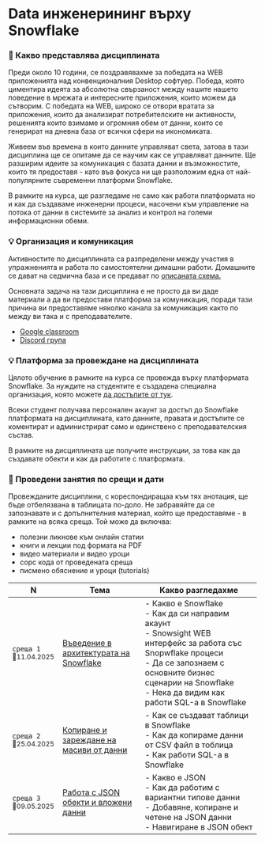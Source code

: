# Data инженерининг върху Snowflake

### 🚀 Какво представлява дисциплината
Преди около 10 години, се поздравявахме за победата на WEB приложенията над конвенционалния Desktop софтуер. Победа, която циментира идеята за абсолютна свързаност между нашите нашето поведение в мрежата и интересните приложения, които можем да сътворим. С победата на WEB, широко се отвори вратата за приложения, които да анализират потребителските ни активности, решенията които взимаме и огромния обем от данни, които се генерират на дневна база от всички сфери на икономиката. 

Живеем във времена в които данните управляват света, затова в тази дисциплина ще се опитаме да се научим как се управляват данните. Ще разширим идеите за комуникация с базата данни и възможностите, които тя предоставя - като във фокуса ни ще разположим една от най-популярните съвременни платформи Snowflake.

В рамките на курса, ще разгледаме не само как работи платформата но и как да създаваме инженерни процеси, насочени към управление на потока от данни в системите за анализ и контрол на големи информационни обеми. 

### 💡 Организация и комуникация
Активностите по дисциплината са разпределени между участия в упражненията и работа по самостоятелни димашни работи. Домашните се дават на седмична база и се предават по [описаната схема.](/24-25/@organization/hw-submit/README.md)

Основната задача на тази дисциплина е не просто да ви даде материали а да ви предостави платформа за комуникация, поради тази причина ви предоставяме няколко канала за комуникация както по между ви така и с преподавателите.
- [Google classroom](https://classroom.google.com/c/Njk4NzU0MDkyMTMy?cjc=hpl6r3hq)
- [Discord група](https://discord.gg/xfAThcau2Y)

### 💡 Платформа за провеждане на дисциплината
Цялото обучение в рамките на курса се провежда върху платформата Snowflake. За нуждите на студентите е създадена специална организация, която можете [да достъпите от тук](https://sfedu02-pob16381.snowflakecomputing.com).

Всеки студент получава персонален акаунт за достъп до Snowflake платформата на дисциплината, като данните, правата и достъпите се коментират и администрират само и единствено с преподавателския състав.

В рамките на дисциплината ще получите инструкции, за това как да създавате обекти и как да работите с платформата.


### 📅 Проведени занятия по срещи и дати

Провежданите дисциплини, с кореспондиращаа към тях анотация, ще бъде отбелязвана в таблицата по-доло. Не забравяйте да се запознавате и с допълнителния материал, който ще предоставяме - в рамките на всяка среща. Той може да включва:
- полезни ликнове към онлайн статии
- книги и лекции под формата на PDF
- видео материали и видео уроци
- сорс кода от проведената среща 
- писмено обяснение и уроци (tutorials)

<table>
    <thead>
        <tr>
            <th width="120">N</th>
            <th width="280px">Тема</th>
            <th width="610px">Какво разгледахме</th>
        </tr>
    </thead>
    <tbody>
        <tr>
            <td>
                <code>среща 1</code><br>
                <sub>📅11.04.2025</sub>
            </td>
            <td>
                <a href="./@meets/meet-01/README.md">
                    Въведение в архитектурата на Snowflake
                </a>
            </td>
            <td>
              - Какво е Snowflake <br>
              - Как да си направим акаунт <br>
              - Snowsight WEB интерфейс за работа със Snopwflake процеси <br>
              - Да се запознаем с основните бизнес сценарии на Snowflake <br>
              - Нека да видим как работи SQL-а в Snowflake
            </td>
        </tr>
        <tr>
            <td>
                <code>среща 2</code>
                <br>
                <sub>📅25.04.2025</sub>
            </td>
            <td>
                <a href="./@meets/meet-02/README.md">
                    Копиране и зареждане на масиви от данни
                </a>            
            </td>
            <td>
            - Как се създават таблици в Snowflake <br>
            - Как да копираме данни от CSV файл в тоблица <br>
            - Как работи SQL-а в Snowflake                
            </td>
        </tr>
        <tr>
            <td>
                <code>среща 3</code>
                <br>
                <sub>📅09.05.2025</sub>
            </td>
            <td>
                <a href="./@meets/meet-03/README.md">
                    Работа с JSON обекти и вложени данни
                </a>
            </td>            
            <td>
                - Какво е JSON <br>
                - Как да работим с вариантни типове данни <br>
                - Добавяне, копиране и четене на JSON данни <br>
                - Навигиране в JSON обект                
            </td>
        </tr>
        <!-- 
        <tr>
            <td>
                <code>среща 4</code>
                <br>
                <sub>📅23.05.2025</sub>
            </td>
            <td>
                <a href="./@meets/meet-04/README.md">
                    ???
                </a>
            </td>            
            <td>
            </td>
        </tr>
        <tr>
            <td>
                <code>среща 5</code>
                <br>
                <sub>📅30.05.2025</sub>
            </td>
            <td>
                <a href="./@meets/meet-05/README.md">
                    ???
                </a>
            </td>            
            <td>
            </td>
        </tr>-->
    <tbody>
</table>
